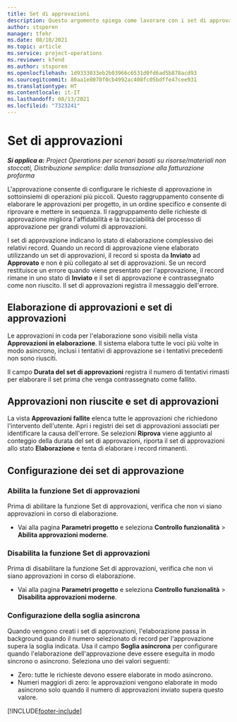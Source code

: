 ```yaml
---
title: Set di approvazioni
description: Questo argomento spiega come lavorare con i set di approvazioni, le richieste e i sottoinsiemi di tali operazioni.
author: stsporen
manager: tfehr
ms.date: 08/10/2021
ms.topic: article
ms.service: project-operations
ms.reviewer: kfend
ms.author: stsporen
ms.openlocfilehash: 1d9333033eb2b03966c6531d0fd6ad5b878acd93
ms.sourcegitcommit: 80aa1e8070f0cb4992ac408fc05bdffe47cee931
ms.translationtype: HT
ms.contentlocale: it-IT
ms.lasthandoff: 08/13/2021
ms.locfileid: "7323241"
---
```

# <a name="approval-sets"></a>Set di approvazioni

_**Si applica a:** Project Operations per scenari basati su risorse/materiali non stoccati, Distribuzione semplice: dalla transazione alla fatturazione proforma_

L'approvazione consente di configurare le richieste di approvazione in sottoinsiemi di operazioni più piccoli. Questo raggruppamento consente di elaborare le approvazioni per progetto, in un ordine specifico e consente di riprovare e mettere in sequenza. Il raggruppamento delle richieste di approvazione migliora l'affidabilità e la tracciabilità del processo di approvazione per grandi volumi di approvazioni.

I set di approvazione indicano lo stato di elaborazione complessivo dei relativi record. Quando un record di approvazione viene elaborato utilizzando un set di approvazioni, il record si sposta da **Inviato** ad **Approvato** e non è più collegato al set di approvazioni. Se un record restituisce un errore quando viene presentato per l'approvazione, il record rimane in uno stato di **Inviato** e il set di approvazione è contrassegnato come non riuscito. Il set di approvazioni registra il messaggio dell'errore.

## <a name="processing-approvals-and-approval-sets"></a>Elaborazione di approvazioni e set di approvazioni
Le approvazioni in coda per l'elaborazione sono visibili nella vista **Approvazioni in elaborazione**. Il sistema elabora tutte le voci più volte in modo asincrono, inclusi i tentativi di approvazione se i tentativi precedenti non sono riusciti.

Il campo **Durata del set di approvazioni** registra il numero di tentativi rimasti per elaborare il set prima che venga contrassegnato come fallito.

## <a name="failed-approvals-and-approval-sets"></a>Approvazioni non riuscite e set di approvazioni
La vista **Approvazioni fallite** elenca tutte le approvazioni che richiedono l'intervento dell'utente. Apri i registri dei set di approvazioni associati per identificare la causa dell'errore.
Se selezioni **Riprova** viene aggiunto al conteggio della durata del set di approvazioni, riporta il set di approvazioni allo stato **Elaborazione** e tenta di elaborare i record rimanenti.

## <a name="configure-approval-sets"></a>Configurazione dei set di approvazione

### <a name="enable-the-approval-sets-feature"></a>Abilita la funzione Set di approvazioni
Prima di abilitare la funzione Set di approvazioni, verifica che non vi siano approvazioni in corso di elaborazione.

- Vai alla pagina **Parametri progetto** e seleziona **Controllo funzionalità** > **Abilita approvazioni moderne**.

### <a name="turn-off-the-approval-sets-feature"></a>Disabilita la funzione Set di approvazioni
Prima di disabilitare la funzione Set di approvazioni, verifica che non vi siano approvazioni in corso di elaborazione.

- Vai alla pagina **Parametri progetto** e seleziona **Controllo funzionalità** > **Disabilita approvazioni moderne**.

### <a name="configuring-the-asynchronous-threshold"></a>Configurazione della soglia asincrona 
Quando vengono creati i set di approvazioni, l'elaborazione passa in background quando il numero selezionato di record per l'approvazione supera la soglia indicata. Usa il campo **Soglia asincrona** per configurare quando l'elaborazione dell'approvazione deve essere eseguita in modo sincrono o asincrono. Seleziona uno dei valori seguenti:

  - Zero: tutte le richieste devono essere elaborate in modo asincrono. 
  - Numeri maggiori di zero: le approvazioni vengono elaborate in modo asincrono solo quando il numero di approvazioni inviato supera questo valore.

[!INCLUDE[footer-include](../includes/footer-banner.md)]
